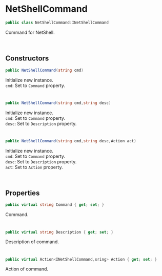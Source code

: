 # NetShellCommand

```csharp
public class NetShellCommand:INetShellCommand
```

Command for NetShell.

<br>

## Constructors

```csharp
public NetShellCommand(string cmd)
```
Initialize new instance.<br>
``cmd``: Set to ``Command`` property.

# 

```csharp
public NetShellCommand(string cmd,string desc)
```
Initialize new instance.<br>
``cmd``: Set to ``Command`` property.<br>
``desc``: Set to ``Description`` property.

# 

```csharp
public NetShellCommand(string cmd,string desc,Action act)
```
Initialize new instance.<br>
``cmd``: Set to ``Command`` property.<br>
``desc``: Set to ``Description`` property.<br>
``act``: Set to ``Action`` property.

<br>

## Properties

```csharp
public virtual string Command { get; set; }
```
Command.

#

```csharp
public virtual string Description { get; set; }
```
Description of command.

# 

```csharp
public virtual Action<INetShellCommand,sring> Action { get; set; }
```
Action of command.
